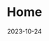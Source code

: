 ---
title: 'Home'
date: 2023-10-24
type: landing

design:
  # Default section spacing
  spacing: "4rem"

sections:
  - block: hero
    content:
      title: Damla & Endre
      text: 👋 Düğünümüze hoş geldiniz! 👋
      primary_action:
        text: 
        url: 
        icon:
      announcement:
        text:
        link:
          text:
          url:
    design:
      spacing:
        padding: [0, 0, 0, 0]
        margin: [0, 0, 0, 0]
      # For full-screen, add `min-h-screen` below
      css_class: "dark"
      background:
        image:
          # Add your image background to `assets/media/`.
          filename: lupines.jpg
          filters:
            brightness: 0.2
  - block: markdown
    id: menu
    content:
      title: Menu
      text: |-
        
        **Geleneksel Mere Tabağı**
        
        - Taze dereotu eşliğinde kayısılı fava
        - Zeytinyağlı vişneli yaprak sarma
        - Girit ezmesi
        - Közlenmiş biber ile harmanlanmış patlıcan salatası
        - Havuç ezmesi
        - Mini kaşıklarda Haydari
        - Acılı Ezme
        
        **Ara Sıcak**
        
        - Rulo Sebzeli çin böreği
        
        **Ana Menü**
        
        - Hünkar Beğendi
        - Marine edilmiş dana eti ve Patlıcan beğendi 
        - Tereyağlı Pirinç Pilavı
        - *Vejetaryen: Etsiz Karnıyarık veya Ratatouille*
        - Firinda patate

        **Tatlı**
        
        - Pasta

  - block: cta-image-paragraph
    id: schedule
    content:
      items:
        - title: Program
          feature_icon: check
          features:
            - "Düğünümüz 10 Ağustos 2024 tarihinde saat 19:30'da gerçekleşecektir. "
            - "Gecikmemek için lütfen trafiğin yoğun olabileceğini göz önüne alarak ulaşımınızı planlayın. Cumartesi günü akşam saatlerinde sahil trafiğinde uzun süre beklemeniz gerekebilir. Sorularınız için bizimle iletişime geçebilirsiniz. Bize Whatsapp gruplarından ulaşabilirsiniz."
            - "Düğünümüz açık havada gerçekleşecektir. Akşam esintisine ve sivrisineklere karşı (özellikle alerjiniz varsa) önlem almanızı tavsiye ederiz."
          image: TR_invite.jpeg
          design:
              css_class: "bg-gray-100 dark:bg-gray-900"
  - block: cta-image-paragraph
    id: venue
    content:
      items:
        - title: Mekan
          text: ⭐ A11 Hotel Bosphorus ⭐
          feature_icon: check
          features:
            - "Adres: Mimar Sinan, Paşa Limanı Cd. No:4, 34550 Üsküdar/İstanbul"
            - "Web sitesi: https://a11hotel.com/"
            - "Otelde maalesef vale hizmeti bulunmamaktadır. Anlaşmalı taşeron bir vale durumu söz konusudur. Fakat araçların güvenliği için kesinlikle bir garanti verilememektedir. Dolayısıyla toplu taşıma ya da taksi ile otele gelmenizi şiddetle tavsiye ederiz. Anlaşmalı taşeron vale aynı zamanda nakit ücrete tabidir ve en son aldığımız duyuma göre bu ücret 300 TRY civarında."
          # Upload image to `assets/media/` and reference the filename here
          image: A11_wedding.jpeg
          button:
            text: Google maps link📍
            url: https://maps.app.goo.gl/GtT4GBTT9orkwY8c8
          design:
            css_class: "bg-gray-100 dark:bg-gray-900"
  - block: markdown
    id: photos
    content:
      title: Fotoğraflar
      text: |-
        - ☆ Fotoğraflarınızı bizimle paylaşabilirseniz çok memnun oluruz! ☆
        - ☆ Etkinlikten sonra bir seçkiyi tüm misafirlerle paylaşacağız. ☆
        - <br>
        - <a href="https://www.dropbox.com/request/Mrt6o971jFehHJscqq92" target="_blank" style="display: block; margin: 0 auto; padding: 10px 20px; font-size: 16px; color: #fff; background-color: #007bff; border: none; border-radius: 5px; text-decoration: none; width: fit-content;">Lütfen buraya yükleyin</a>
  - block: markdown
    id: contact
    content:
      title: İletişim
      text: |-
        Bizimle aşağıdaki yollardan iletişime geçebilirsiniz:
        - 📧 [damlaendre@gmail.com](email:damlaendre@gmail.com)
        - 📞 Damla: +49 172 665 85 68
        - 📞 Hilal: +90 532 424 38 96
        - Bize Whatsapp gruplarından ulaşabilirsiniz.

---